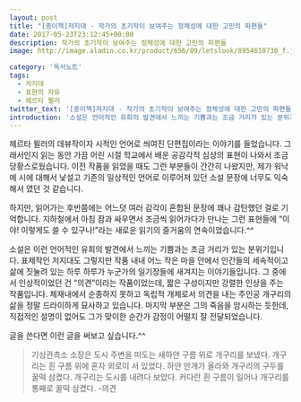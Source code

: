 ```yaml
---
layout: post
title: "[종이책]저지대 - 작가의 초기작이 보여주는 정체성에 대한 고민의 파편들"
date: 2017-05-23T23:12:45+00:00
description: 작가의 초기작이 보여주는 정체성에 대한 고민의 파편들
image: http://image.aladin.co.kr/product/656/89/letslook/8954610730_f.jpg

category: '독서노트'  
tags: 
  - 저지대
  - 표현의 자유
  - 헤르타 뮐러
twitter_text: '[종이책]저지대 - 작가의 초기작이 보여주는 정체성에 대한 고민의 파편들'
introduction: '소설은 언어적인 유희의 발견에서 느끼는 기쁨과는 조금 거리가 있는 분위기입니다.'
---
```


헤르타 뮐러의 데뷰작이자 시적인 언어로 씌여진 단편집이라는 이야기를 들었습니다. 그래서인지 읽는 동안 가끔 어린 시절 학교에서 배운 공감각적 심상의 표현이 나와서 조금 당황스로웠습니다. 이전 작품을 읽었을 때도 그런 부분들이 간간히 나왔지만, 제가 워낙에 시에 대해서 낯설고 기존의 일상적인 언어로 이루어져 있던 소설 문장에 너무도 익숙해서 였던 것 같습니다.

하지만, 읽어가는 후반쯤에는 어느덧 여러 감각이 혼합된 문장에 꽤나 감탄했던 걸로 기억합니다. 지하철에서 아침 잠과 싸우면서 조금씩 읽어가다가 만나는 그런 표현들에 &#8220;이야! 이렇게도 쓸 수 있구나!&#8221;라는 새로운 읽기의 즐거움의 연속이었습니다.^^

소설은 이런 언어적인 유희의 발견에서 느끼는 기쁨과는 조금 거리가 있는 분위기입니다. 표제작인 저지대도 그렇지만 작품 내내 어느 작은 마을 안에서 인간들의 세속적이고 삶에 짓눌려 있는 하루 하루가 누군가의 일기장들에 새겨지는 이야기들입니다. 그 중에서 인상적이었던 건 &#8220;의견&#8221;이라는 작품이었는데, 짧은 구성이지만 강렬한 인상을 주는 작품입니다. 체재내에서 순종하지 못하고 독립적 개체로서 의견을 내는 주인공 개구리의 삶을 정말 드라이하게 묘사하고 있습니다. 마지막 부분은 그의 죽음을 암시하는 듯한데, 직접적인 설명이 없어도 그가 맞이한 순간가 감정이 어떨지 잘 전달되었습니다.

글을 쓴다면 이런 글을 써보고 싶습니다.^^

> 기상관측소 소장은 도시 주변을 떠도는 새하얀 구름 위로 개구리를 보냈다. 개구리는 흰 구름 위에 혼자 외로이 서 있었다. 하얀 안개가 올라와 개구리의 구두를 꿀떡 삼켰다. 개구리는 도시를 내려다 보았다. 커다란 흰 구름이 일어나 개구리를 통째로 꿀떡 삼켰다.
-의견